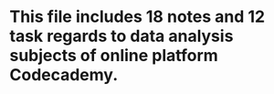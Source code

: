 # This file includes 18 notes and 12 task regards to data analysis subjects of online platform Codecademy.
